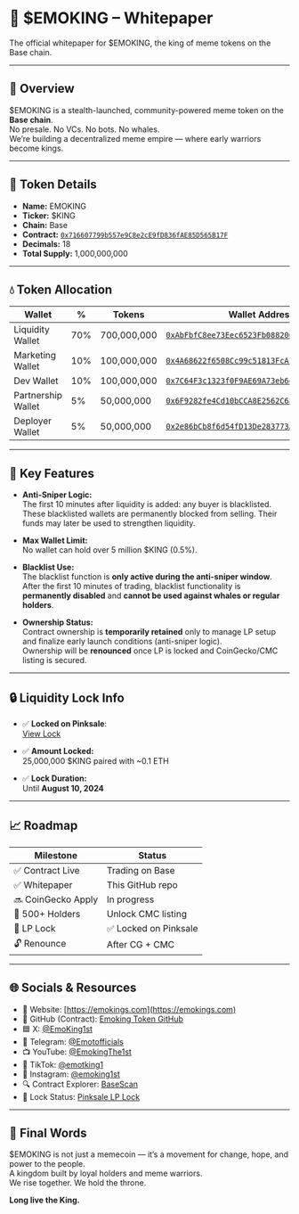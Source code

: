 # 👑 $EMOKING – Whitepaper

The official whitepaper for $EMOKING, the king of meme tokens on the Base chain.

---

## 🧠 Overview

$EMOKING is a stealth-launched, community-powered meme token on the **Base chain**.  
No presale. No VCs. No bots. No whales.  
We’re building a decentralized meme empire — where early warriors become kings.  

---

## 🔗 Token Details

- **Name:** EMOKING  
- **Ticker:** $KING  
- **Chain:** Base  
- **Contract:** [`0x716607799b557e9C8e2cE9fD836fAE85D565B17F`](https://basescan.org/address/0x716607799b557e9C8e2cE9fD836fAE85D565B17F)  
- **Decimals:** 18  
- **Total Supply:** 1,000,000,000

---

## 💧 Token Allocation

| Wallet              | %     | Tokens        | Wallet Address                                     |
|---------------------|-------|---------------|---------------------------------------------------|
| Liquidity Wallet    | 70%   | 700,000,000   | [`0xAbFbfC8ee73Eec6523Fb088206ce8B8B51eB913B`](https://basescan.org/address/0xAbFbfC8ee73Eec6523Fb088206ce8B8B51eB913B) |
| Marketing Wallet    | 10%   | 100,000,000   | [`0x4A68622f6508Cc99c51813FcA10b50027c05b9EB`](https://basescan.org/address/0x4A68622f6508Cc99c51813FcA10b50027c05b9EB) |
| Dev Wallet          | 10%   | 100,000,000   | [`0x7C64F3c1323f0F9AE69A73eb6e90764Ab2A03C0D`](https://basescan.org/address/0x7C64F3c1323f0F9AE69A73eb6e90764Ab2A03C0D) |
| Partnership Wallet  | 5%    | 50,000,000    | [`0x6F9282fe4Cd10bCCA8E2562C6884750F0e58Da82`](https://basescan.org/address/0x6F9282fe4Cd10bCCA8E2562C6884750F0e58Da82) |
| Deployer Wallet     | 5%    | 50,000,000    | [`0x2e86bCb8f6d54fD13De283773ACD75018E804926`](https://basescan.org/address/0x2e86bCb8f6d54fD13De283773ACD75018E804926) |

---

## 🔐 Key Features

- **Anti-Sniper Logic:**  
  The first 10 minutes after liquidity is added: any buyer is blacklisted.  
  These blacklisted wallets are permanently blocked from selling. Their funds may later be used to strengthen liquidity.

- **Max Wallet Limit:**  
  No wallet can hold over 5 million $KING (0.5%).

- **Blacklist Use:**  
  The blacklist function is **only active during the anti-sniper window**.  
  After the first 10 minutes of trading, blacklist functionality is **permanently disabled** and **cannot be used against whales or regular holders**.

- **Ownership Status:**  
  Contract ownership is **temporarily retained** only to manage LP setup and finalize early launch conditions (anti-sniper logic).  
  Ownership will be **renounced** once LP is locked and CoinGecko/CMC listing is secured.

---

## 🔒 Liquidity Lock Info

- ✅ **Locked on Pinksale**:  
  [View Lock](https://www.pinksale.finance/pinklock/base/record/1016011)

- ✅ **Amount Locked:**  
  25,000,000 $KING paired with ~0.1 ETH

- ✅ **Lock Duration:**  
  Until **August 10, 2024**

---

## 📈 Roadmap

| Milestone           | Status                     |
|---------------------|----------------------------|
| ✅ Contract Live     | Trading on Base            |
| ✅ Whitepaper        | This GitHub repo           |
| 🔜 CoinGecko Apply   | In progress                |
| 🚀 500+ Holders      | Unlock CMC listing         |
| 🔐 LP Lock           | ✅ Locked on Pinksale       |
| 🔓 Renounce          | After CG + CMC             |

---

## 🌐 Socials & Resources

- 🔗 Website: [https://emokings.com](https://emokings.com)  
- 🧾 GitHub (Contract): [Emoking Token GitHub](https://github.com/EMOKINGTHE1st/Emoking-Token/tree/main/contracts/contracts)  
- 🟦 X: [@EmoKing1st](https://x.com/EmoKing1st)  
- 💬 Telegram: [@Emotofficials](https://t.me/Emotofficials)  
- 📺 YouTube: [@EmokingThe1st](https://www.youtube.com/@EmokingThe1st)  
- 🎵 TikTok: [@emotking1](https://www.tiktok.com/@emotking1)  
- 📸 Instagram: [@emoking1st](https://www.instagram.com/emoking1st/)  
- 🔍 Contract Explorer: [BaseScan](https://basescan.org/token/0x716607799b557e9C8e2cE9fD836fAE85D565B17F)  
- 🔐 Lock Status: [Pinksale LP Lock](https://www.pinksale.finance/pinklock/base/record/1016011)

---

## 👑 Final Words

$EMOKING is not just a memecoin — it’s a movement for change, hope, and power to the people.  
A kingdom built by loyal holders and meme warriors.  
We rise together. We hold the throne.

**Long live the King.**

